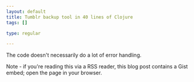 ```yaml
--- 
layout: default
title: Tumblr backup tool in 40 lines of Clojure
tags: []

type: regular

---
```

The code doesn't necessarily do a lot of error handling.

<script src="http://gist.github.com/246242.js?file=tumblore.clj"></script>

Note - if you're reading this via a RSS reader, this blog post contains a Gist embed; open the page in your browser.

